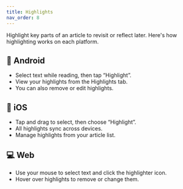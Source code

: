 ```yaml
---
title: Highlights
nav_order: 8
---
```


Highlight key parts of an article to revisit or reflect later. Here's how highlighting works on each platform.

## 📱 Android

- Select text while reading, then tap “Highlight”.
- View your highlights from the Highlights tab.
- You can also remove or edit highlights.

## 🍏 iOS

- Tap and drag to select, then choose “Highlight”.
- All highlights sync across devices.
- Manage highlights from your article list.

## 💻 Web

- Use your mouse to select text and click the highlighter icon.
- Hover over highlights to remove or change them.
